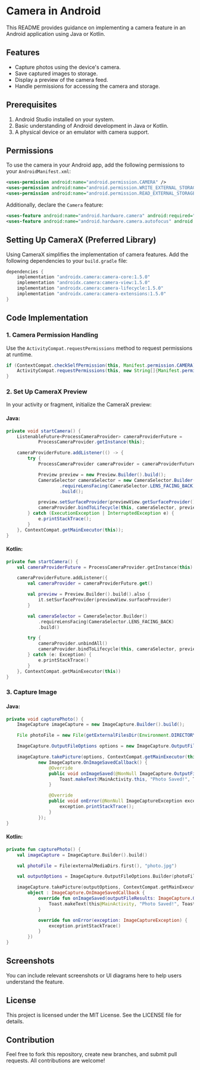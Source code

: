 # Camera in Android

This README provides guidance on implementing a camera feature in an Android application using Java or Kotlin.

## Features
- Capture photos using the device's camera.
- Save captured images to storage.
- Display a preview of the camera feed.
- Handle permissions for accessing the camera and storage.

## Prerequisites
1. Android Studio installed on your system.
2. Basic understanding of Android development in Java or Kotlin.
3. A physical device or an emulator with camera support.

## Permissions
To use the camera in your Android app, add the following permissions to your `AndroidManifest.xml`:

```xml
<uses-permission android:name="android.permission.CAMERA" />
<uses-permission android:name="android.permission.WRITE_EXTERNAL_STORAGE" />
<uses-permission android:name="android.permission.READ_EXTERNAL_STORAGE" />
```

Additionally, declare the `Camera` feature:

```xml
<uses-feature android:name="android.hardware.camera" android:required="false" />
<uses-feature android:name="android.hardware.camera.autofocus" android:required="false" />
```

## Setting Up CameraX (Preferred Library)
Using CameraX simplifies the implementation of camera features. Add the following dependencies to your `build.gradle` file:

```groovy
dependencies {
    implementation "androidx.camera:camera-core:1.5.0"
    implementation "androidx.camera:camera-view:1.5.0"
    implementation "androidx.camera:camera-lifecycle:1.5.0"
    implementation "androidx.camera:camera-extensions:1.5.0"
}
```

## Code Implementation
### 1. Camera Permission Handling
Use the `ActivityCompat.requestPermissions` method to request permissions at runtime.

```java
if (ContextCompat.checkSelfPermission(this, Manifest.permission.CAMERA) != PackageManager.PERMISSION_GRANTED) {
    ActivityCompat.requestPermissions(this, new String[]{Manifest.permission.CAMERA}, CAMERA_REQUEST_CODE);
}
```

### 2. Set Up CameraX Preview
In your activity or fragment, initialize the CameraX preview:

#### Java:
```java
private void startCamera() {
    ListenableFuture<ProcessCameraProvider> cameraProviderFuture =
            ProcessCameraProvider.getInstance(this);

    cameraProviderFuture.addListener(() -> {
        try {
            ProcessCameraProvider cameraProvider = cameraProviderFuture.get();

            Preview preview = new Preview.Builder().build();
            CameraSelector cameraSelector = new CameraSelector.Builder()
                    .requireLensFacing(CameraSelector.LENS_FACING_BACK)
                    .build();

            preview.setSurfaceProvider(previewView.getSurfaceProvider());
            cameraProvider.bindToLifecycle(this, cameraSelector, preview);
        } catch (ExecutionException | InterruptedException e) {
            e.printStackTrace();
        }
    }, ContextCompat.getMainExecutor(this));
}
```

#### Kotlin:
```kotlin
private fun startCamera() {
    val cameraProviderFuture = ProcessCameraProvider.getInstance(this)

    cameraProviderFuture.addListener({
        val cameraProvider = cameraProviderFuture.get()

        val preview = Preview.Builder().build().also {
            it.setSurfaceProvider(previewView.surfaceProvider)
        }

        val cameraSelector = CameraSelector.Builder()
            .requireLensFacing(CameraSelector.LENS_FACING_BACK)
            .build()

        try {
            cameraProvider.unbindAll()
            cameraProvider.bindToLifecycle(this, cameraSelector, preview)
        } catch (e: Exception) {
            e.printStackTrace()
        }
    }, ContextCompat.getMainExecutor(this))
}
```

### 3. Capture Image
#### Java:
```java
private void capturePhoto() {
    ImageCapture imageCapture = new ImageCapture.Builder().build();

    File photoFile = new File(getExternalFilesDir(Environment.DIRECTORY_PICTURES), "photo.jpg");

    ImageCapture.OutputFileOptions options = new ImageCapture.OutputFileOptions.Builder(photoFile).build();

    imageCapture.takePicture(options, ContextCompat.getMainExecutor(this),
            new ImageCapture.OnImageSavedCallback() {
                @Override
                public void onImageSaved(@NonNull ImageCapture.OutputFileResults outputFileResults) {
                    Toast.makeText(MainActivity.this, "Photo Saved!", Toast.LENGTH_SHORT).show();
                }

                @Override
                public void onError(@NonNull ImageCaptureException exception) {
                    exception.printStackTrace();
                }
            });
}
```

#### Kotlin:
```kotlin
private fun capturePhoto() {
    val imageCapture = ImageCapture.Builder().build()

    val photoFile = File(externalMediaDirs.first(), "photo.jpg")

    val outputOptions = ImageCapture.OutputFileOptions.Builder(photoFile).build()

    imageCapture.takePicture(outputOptions, ContextCompat.getMainExecutor(this),
        object : ImageCapture.OnImageSavedCallback {
            override fun onImageSaved(outputFileResults: ImageCapture.OutputFileResults) {
                Toast.makeText(this@MainActivity, "Photo Saved!", Toast.LENGTH_SHORT).show()
            }

            override fun onError(exception: ImageCaptureException) {
                exception.printStackTrace()
            }
        })
}
```

## Screenshots
You can include relevant screenshots or UI diagrams here to help users understand the feature.

## License
This project is licensed under the MIT License. See the LICENSE file for details.

## Contribution
Feel free to fork this repository, create new branches, and submit pull requests. All contributions are welcome!
